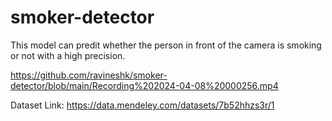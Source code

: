 # smoker-detector

This model can predit whether the person in front of the camera is smoking or not with a high precision.

https://github.com/ravineshk/smoker-detector/blob/main/Recording%202024-04-08%20000256.mp4

Dataset Link: https://data.mendeley.com/datasets/7b52hhzs3r/1
